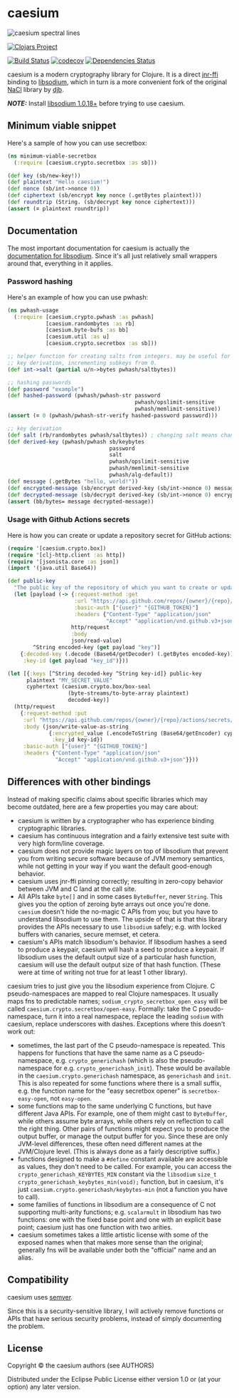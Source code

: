 # caesium

![caesium spectral lines](https://raw.githubusercontent.com/lvh/caesium/master/caesium.png)

[![Clojars Project](http://clojars.org/caesium/latest-version.svg)](http://clojars.org/caesium)

[![Build Status](https://github.com/lvh/caesium/workflows/build/badge.svg?branch=master)](https://github.com/lvh/caesium/actions?query=workflow%3Abuild)
[![codecov](https://codecov.io/gh/lvh/caesium/branch/master/graph/badge.svg)](https://codecov.io/gh/lvh/caesium)
[![Dependencies Status](https://versions.deps.co/lvh/caesium/status.svg)](https://versions.deps.co/lvh/caesium)

caesium is a modern cryptography library for Clojure. It is a direct
[jnr-ffi][jnr-ffi] binding to [libsodium][libsodium], which in turn is
a more convenient fork of the original [NaCl][nacl] library by
[djb][djb].

[jnr-ffi]: https://github.com/jnr/jnr-ffi
[nacl]: http://nacl.cr.yp.to/.
[djb]: http://cr.yp.to/djb.html
[libsodium]: https://github.com/jedisct1/libsodium

***NOTE:*** Install [libsodium 1.0.18+](https://libsodium.gitbook.io/doc/installation) before trying to use caesium.

## Minimum viable snippet

Here's a sample of how you can use secretbox:

``` clojure
(ns minimum-viable-secretbox
  (:require [caesium.crypto.secretbox :as sb]))

(def key (sb/new-key!))
(def plaintext "Hello caesium!")
(def nonce (sb/int->nonce 0))
(def ciphertext (sb/encrypt key nonce (.getBytes plaintext)))
(def roundtrip (String. (sb/decrypt key nonce ciphertext)))
(assert (= plaintext roundtrip))
```

## Documentation

The most important documentation for caesium is actually the
[documentation for libsodium][libsodiumdocs]. Since it's all just relatively
small wrappers around that, everything in it applies.

[libsodiumdocs]: http://doc.libsodium.org

### Password hashing

Here's an example of how you can use pwhash:

``` clojure
(ns pwhash-usage
  (:require [caesium.crypto.pwhash :as pwhash]
            [caesium.randombytes :as rb]
            [caesium.byte-bufs :as bb]
            [caesium.util :as u]
            [caesium.crypto.secretbox :as sb]))

;; helper function for creating salts from integers. may be useful for deterministic
;; key derivation, incrementing subkeys from 0.
(def int->salt (partial u/n->bytes pwhash/saltbytes))

;; hashing passwords
(def password "example")
(def hashed-password (pwhash/pwhash-str password 
                                        pwhash/opslimit-sensitive
                                        pwhash/memlimit-sensitive))
(assert (= 0 (pwhash/pwhash-str-verify hashed-password password)))

;; key derivation
(def salt (rb/randombytes pwhash/saltbytes)) ; changing salt means changed derived key
(def derived-key (pwhash/pwhash sb/keybytes
                                password
                                salt
                                pwhash/opslimit-sensitive
                                pwhash/memlimit-sensitive
                                pwhash/alg-default))
(def message (.getBytes "hello, world!"))
(def encrypted-message (sb/encrypt derived-key (sb/int->nonce 0) message))
(def decrypted-message (sb/decrypt derived-key (sb/int->nonce 0) encrypted-message))
(assert (bb/bytes= message decrypted-message))
```

### Usage with Github Actions secrets

Here is how you can create or update a repository secret for GitHub actions:

``` clojure
(require '[caesium.crypto.box])
(require '[clj-http.client :as http])
(require '[jsonista.core :as json])
(import '(java.util Base64))

(def public-key
  "The public key of the repository of which you want to create or update a secret"
  (let [payload (-> {:request-method :get
                     :url "https://api.github.com/repos/{owner}/{repo}/actions/secrets/public-key"
                     :basic-auth ["{user}" "{GITHUB_TOKEN}"]
                     :headers {"Content-Type" "application/json"
                               "Accept" "application/vnd.github.v3+json"}}
                    http/request
                    :body
                    json/read-value)
        ^String encoded-key (get payload "key")]
    {:decoded-key (.decode (Base64/getDecoder) (.getBytes encoded-key))
     :key-id (get payload "key_id")}))

(let [{:keys [^String decoded-key ^String key-id]} public-key
      plaintext "MY_SECRET_VALUE"
      cyphertext (caesium.crypto.box/box-seal
                   (byte-streams/to-byte-array plaintext)
                   decoded-key)]
  (http/request
    {:request-method :put
     :url "https://api.github.com/repos/{owner}/{repo}/actions/secrets/{MY_SECRET}"
     :body (json/write-value-as-string
             {:encrypted_value (.encodeToString (Base64/getEncoder) cyphertext)
              :key_id key-id})
     :basic-auth ["{user}" "{GITHUB_TOKEN}"]
     :headers {"Content-Type" "application/json"
               "Accept" "application/vnd.github.v3+json"}}))
```

## Differences with other bindings

Instead of making specific claims about specific libraries which may become
outdated, here are a few properties you may care about:

* caesium is written by a cryptographer who has experience binding
  cryptographic libraries.
* caesium has continuous integration and a fairly extensive test suite with
  very high form/line coverage.
* caesium does not provide magic layers on top of libsodium that prevent you
  from writing secure software because of JVM memory semantics, while not
  getting in your way if you want the default good-enough behavior.
* caesium uses jnr-ffi pinning correctly; resulting in zero-copy behavior
  between JVM and C land at the call site.
* All APIs take `byte[]` and in some cases `ByteBuffer`, never `String`. This
  gives you the option of zeroing byte arrays out once you're done. `caesium`
  doesn't hide the no-magic C APIs from you; but you have to understand
  libsodium to use them. The upside of that is that this library provides the
  APIs necessary to use `libsodium` safely; e.g. with locked buffers with
  canaries, secure memset, et cetera.
* caesium's APIs match libsodium's behavior. If libsodium hashes a seed to
  produce a keypair, caesium will hash a seed to produce a keypair. If
  libsodium uses the default output size of a particular hash function,
  caesium will use the default output size of that hash function. (These were
  at time of writing not true for at least 1 other library).

caesium tries to just give you the libsodium experience from Clojure. C
pseudo-namespaces are mapped to real Clojure namespaces. It usually maps fns to
predictable names; `sodium_crypto_secretbox_open_easy` will be called
`caesium.crypto.secretbox/open-easy`. Formally: take the C pseudo-namespace,
turn it into a real namespace, replace the leading `sodium` with caesium,
replace underscores with dashes. Exceptions where this doesn't work out:

* sometimes, the last part of the C pseudo-namespace is repeated. This happens
  for functions that have the same name as a C pseudo-namespace,
  e.g. `crypto_generichash` (which is also the pseudo-namespace for
  e.g. `crypto_generichash_init`). These would be available in the
  `caesium.crypto.generichash` namespace, as `generichash` and `init`. This is
  also repeated for some functions where there is a small suffix, e.g. the
  function name for the "easy secretbox opener" is `secretbox-easy-open`, not
  `easy-open`.
* some functions map to the same underlying C functions, but have different
  Java APIs. For example, one of them might cast to `ByteBuffer`, while others
  assume byte arrays, while others rely on reflection to call the right
  thing. Other pairs of functions might expect you to produce the output
  buffer, or manage the output buffer for you. Since these are only JVM-level
  differences, these often need different names at the JVM/Clojure
  level. (This is always done as a fairly descriptive suffix.)
* functions designed to make a `#define` constant available are accessible as
  values, they don't need to be called. For example, you can access the
  `crypto_generichash_KEYBYTES_MIN` constant via the `libsodium` `size_t
  crypto_generichash_keybytes_min(void);` function, but in caesium, it's just
  `caesium.crypto.generichash/keybytes-min` (not a function you have to call).
* some families of functions in libsodium are a consequence of C not
  supporting multi-arity functions; e.g. `scalarmult` in libsodium has two
  functions: one with the fixed base point and one with an explicit base
  point; caesium just has one function with two arities.
* caesium sometimes takes a little artistic license with some of the exposed
  names when that makes more sense than the original; generally fns will be
  available under both the "official" name and an alias.

## Compatibility

caesium uses [semver](http://semver.org/).

Since this is a security-sensitive library, I will actively remove functions
or APIs that have serious security problems, instead of simply documenting the
problem.

## License

Copyright © the caesium authors (see AUTHORS)

Distributed under the Eclipse Public License either version 1.0 or (at
your option) any later version.
